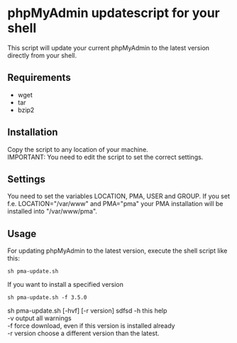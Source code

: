 # phpMyAdmin updatescript for your shell
This script will update your current phpMyAdmin to the latest version directly from your shell.

## Requirements
- wget
- tar
- bzip2

## Installation
Copy the script to any location of your machine.   
IMPORTANT: You need to edit the script to set the correct settings.

## Settings

You need to set the variables LOCATION, PMA, USER and GROUP. If you set f.e. LOCATION="/var/www" and PMA="pma" your PMA
installation will be installed into "/var/www/pma".

## Usage
For updating phpMyAdmin to the latest version, execute the shell script like this:

    sh pma-update.sh

If you want to install a specified version

    sh pma-update.sh -f 3.5.0
    
sh pma-update.sh [-hvf] [-r version]   sdfsd
-h    this help  
-v    output all warnings  
-f    force download, even if this version is installed already  
-r version    choose a different version than the latest.  